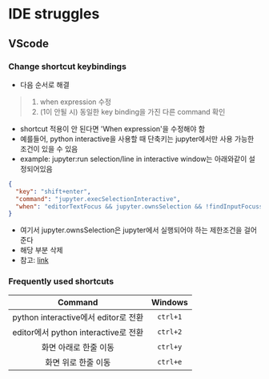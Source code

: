 # IDE struggles

## VScode

### Change shortcut keybindings
* 다음 순서로 해결
> 1. when expression 수정
> 2. (1이 안될 시) 동일한 key binding을 가진 다른 command 확인

* shortcut 적용이 안 된다면 'When expression'을 수정해야 함
* 예를들어, python interactive을 사용할 때 단축키는 jupyter에서만 사용 가능한 조건이 있을 수 있음
* example: jupyter:run selection/line in interactive window는 아래와같이 설정되어있음
```json
{
  "key": "shift+enter",
  "command": "jupyter.execSelectionInteractive",
  "when": "editorTextFocus && jupyter.ownsSelection && !findInputFocussed && !notebookEditorFocused && !replaceInputFocussed && editorLangId == 'python'"
}
```
* 여기서 jupyter.ownsSelection은 jupyter에서 실행되어야 하는 제한조건을 걸어준다
* 해당 부분 삭제
* 참고: [link](https://github.com/microsoft/vscode-jupyter/issues/3993)


### Frequently used shortcuts
| Command | Windows|
|:---:|:----:|
|python interactive에서 editor로 전환|`ctrl+1`|
|editor에서 python interactive로 전환|`ctrl+2`|
|화면 아래로 한줄 이동|`ctrl+y`|
|화면 위로 한줄 이동|`ctrl+e`|
